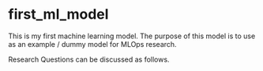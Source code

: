 # first_ml_model

This is my first machine learning model. The purpose of this model is to use as an example / dummy model for MLOps research.

Research Questions can be discussed as follows.


